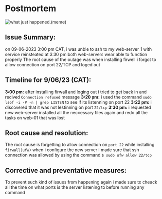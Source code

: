 # Postmortem
![what just happened.(meme)](https://s3.memeshappen.com/memes/what-just-happened-.jpg)
## Issue Summary:
on 09-06-2023 3:00 pm CAT, i was unble to ssh to my web-server_1 with service reinsteated at 3:30 pm both web-servers wear able to function properly  The root cause of the outage was when installing firwell i forgot to allow connection on port 22/TCP and loged out 

## Timeline for 9/06/23 (CAT):
**3:00 pm:** after installing firwall and loging out i tried to get back in and recived `Connection refused` message 
**3:20 pm:** i used the command `sudo lsof -i -P -n | grep LISTEN` to see if its listenning on port 22
**3:22 pm:** i discovered that it was not lestinning on port `22/tcp`
**3:30 pm:** i requested new web-server installed all the neccessary files again and redo all the tasks on web-01 that was lost

## Root cause and resolution:
The root cause is forgetting to allow connection on `port 22` while installing `firwall(ufw)` when i configure the new server i made sure that ssh connection was allowed by using the command `$ sudo ufw allow 22/tcp`
## Corrective and preventative measures:
To prevent such kind of issues from happening again i made sure to cheack all the time on what ports is the server listening to before running any command  


